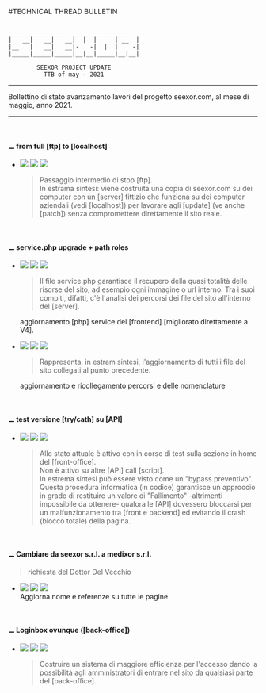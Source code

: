 
#TECHNICAL THREAD BULLETIN

~~~

_____ _____ _____ __ __ _____ _____
|   __|   __|   __|  |  |     | __  |
|__   |   __|   __|-   -|  |  |    -|
|_____|_____|_____|__|__|_____|__|__|

        SEEXOR PROJECT UPDATE
          TTB of may - 2021
~~~

---

Bollettino di stato avanzamento lavori del progetto seexor.com, al mese di maggio, anno 2021.

---

<br>

#### ⚊ from full [ftp] to [localhost]

-	[![](https://img.shields.io/badge/--FF00FF.svg)]()
	[![](https://img.shields.io/badge/--00FFFF.svg)]()
	[![](https://img.shields.io/badge/completed-06/21-green.svg)]()<br>
	> Passaggio intermedio di stop [ftp].<br>
	In estrama sintesi: viene costruita una copia di seexor.com su dei computer con un [server] fittizio che funziona su dei computer aziendali (vedi [localhost]) per lavorare agli [update] (ve anche [patch]) senza compromettere direttamente il sito reale.

<br>

#### ⚊ service.php upgrade + path roles

-	[![](https://img.shields.io/badge/--FF00FF.svg)]()
	[![](https://img.shields.io/badge/--F1F1F1.svg)]()
	[![](https://img.shields.io/badge/completed-06/21-green.svg)]()<br>
	> Il file service.php garantisce il recupero della quasi totalità delle risorse del sito, ad esempio ogni immagine o url interno. Tra i suoi compiti, difatti, c'è l'analisi dei percorsi dei file del sito all'interno del [server].

	aggiornamento [php] service del [frontend] [migliorato direttamente a V4].

-	[![](https://img.shields.io/badge/--FF00FF.svg)]()
	[![](https://img.shields.io/badge/--F1F1F1.svg)]()
	[![](https://img.shields.io/badge/completed-06/21-green.svg)]()<br>
	> Rappresenta, in estram sintesi, l'aggiornamento di tutti i file del sito collegati al punto precedente.

	aggiornamento e ricollegamento percorsi e delle nomenclature



<br>

#### ⚊ test versione [try/cath] su [API]

-	[![](https://img.shields.io/badge/--FF00FF.svg)]()
	[![](https://img.shields.io/badge/--F1F1F1.svg)]()
	[![](https://img.shields.io/badge/initialized-06/21-orange.svg)]()<br>
	> 	Allo stato attuale è attivo con in corso di test sulla sezione in home del [front-office].<br>
		Non è attivo su altre [API] call [script].<br>
		In estrema sintesi può essere visto come un "bypass preventivo". Questa procedura informatica (in codice) garantisce un approccio in grado di restituire un valore di "Fallimento" -altrimenti impossibile da ottenere- qualora le [API] dovessero bloccarsi per un malfunzionamento tra [front e backend] ed evitando il crash (blocco totale) della pagina.



<br>

#### ⚊ Cambiare da seexor s.r.l. a medixor s.r.l.
> richiesta del Dottor Del Vecchio
- 	[![](https://img.shields.io/badge/--FF00FF.svg)]()
	[![](https://img.shields.io/badge/--F1F1F1.svg)]()
	[![](https://img.shields.io/badge/completed-06/21-green.svg)]()<br>
	Aggiorna nome e referenze su tutte le pagine



<br>

#### ⚊ Loginbox ovunque ([back-office])

- 	[![](https://img.shields.io/badge/--FF00FF.svg)]()
	[![](https://img.shields.io/badge/--F1F1F1.svg)]()
	[![](https://img.shields.io/badge/completed-06/21-green.svg)]()<br>
	> Costruire un sistema di maggiore efficienza per l'accesso dando la possibilità agli amministratori di entrare nel sito da qualsiasi parte del [back-office].
